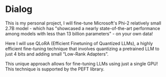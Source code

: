 # Dialog
This is my personal project, I will fine-tune Microsoft's Phi-2 relatively small 2.7B model - which has "showcased a nearly state-of-the-art performance among models with less than 13 billion parameters" - on your own data!

Here I will use QLoRA (Efficient Finetuning of Quantized LLMs), a highly efficient fine-tuning technique that involves quantizing a pretrained LLM to just 4 bits and adding small “Low-Rank Adapters”.

This unique approach allows for fine-tuning LLMs using just a single GPU! This technique is supported by the PEFT library.
